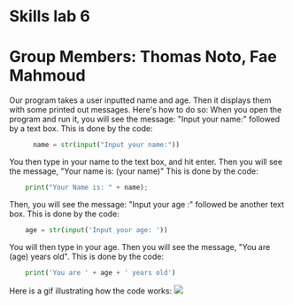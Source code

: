 # Skills lab 6
# Group Members: Thomas Noto, Fae Mahmoud
Our program takes a user inputted name and age. Then it displays them with some printed out messages.
Here's how to do so:
  When you open the program and run it, you will see the message: "Input your name:" followed by a text box.
  This is done by the code:
  ```python
        name = str(input("Input your name:"))
  ```
  You then type in your name to the text box, and hit enter.
  Then you will see the message, "Your name is: (your name)" 
  This is done by the code:
  ``` python
      print("Your Name is: " + name);
  ```
  Then, you will see the message: "Input your age :" followed be another text box.
  This is done by the code:
  ``` python
      age = str(input('Input your age: '))
  ```
  You will then type in your age.
  Then you will see the message, "You are (age) years old".
  This is done by the code: 
  ``` python
      print('You are ' + age + ' years old')
  ```
Here is a gif illustrating how the code works:
![](https://github.com/hello-word/Your_GIF_Name.gif)
